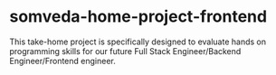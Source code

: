 # somveda-home-project-frontend
This take-home project is specifically designed to evaluate hands on programming skills for our future Full Stack Engineer/Backend Engineer/Frontend engineer. 

